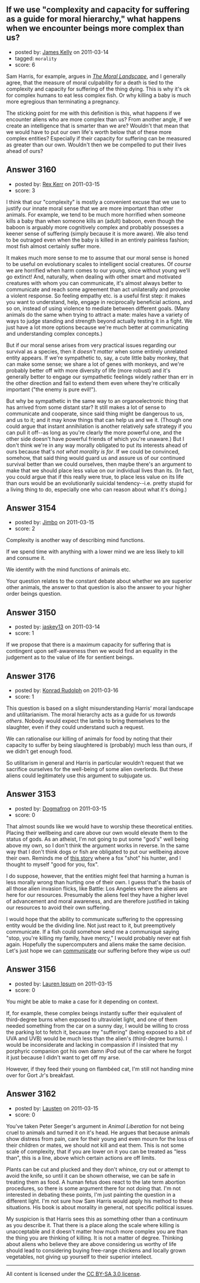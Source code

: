 ## If we use "complexity and capacity for suffering as a guide for moral hierarchy," what happens when we encounter beings more complex than us?

- posted by: [James Kelly](https://stackexchange.com/users/-1/1271-james-kelly) on 2011-03-14
- tagged: `morality`
- score: 6

Sam Harris, for example, argues in [*The Moral Landscape*](http://en.wikipedia.org/wiki/The_Moral_Landscape), and I generally agree, that the measure of moral culpability for a death is tied to the complexity and capacity for suffering of the thing dying. This is why it's ok for complex humans to eat less complex fish. Or why killing a baby is much more egregious than terminating a pregnancy.

The sticking point for me with this definition is this, what happens if we encounter aliens who are more complex than us? From another angle, if we create an intelligence that is smarter than we are? Wouldn't that mean that we would have to put our own life's worth below that of these more complex entities? Especially if their capacity for suffering can be measured as greater than our own. Wouldn't then we be compelled to put their lives ahead of ours?


## Answer 3160

- posted by: [Rex Kerr](https://stackexchange.com/users/-1/1166-rex-kerr) on 2011-03-15
- score: 3

I think that our "complexity" is mostly a convenient excuse that we use to justify our innate moral sense that we are more important than other animals.  For example, we tend to be much more horrified when someone kills a baby than when someone kills an (adult) baboon, even though the baboon is arguably more cognitively complex and probably possesses a keener sense of suffering (simply because it is more aware).  We also tend to be outraged even when the baby is killed in an entirely painless fashion; most fish almost certainly suffer more.

It makes much more sense to me to assume that our moral sense is honed to be useful on evolutionary scales to intelligent social creatures.  Of _course_ we are horrified when harm comes to our young, since without young we'll go extinct!  And, naturally, when dealing with other smart and motivated creatures with whom you can communicate, it's almost always better to communicate and reach some agreement than act unilaterally and provoke a violent response.  So feeling empathy etc. is a useful first step: it makes you want to understand, help, engage in reciprocally beneficial actions, and so on, instead of using violence to mediate between different goals.  (Many animals do the same when trying to attract a mate: males have a variety of ways to judge standing and strength beyond actually testing it in a fight.  We just have a lot more options because we're much better at communicating and understanding complex concepts.)

But if our moral sense arises from very practical issues regarding our survival as a species, then it _doesn't matter_ when some entirely unrelated entity appears.  If we're sympathetic to, say, a cute little baby monkey, that can make some sense; we share a lot of genes with monkeys, and we're probably better off with more diversity of life (more robust) and it's generally better to engage our sympathetic feelings widely rather than err in the other direction and fail to extend them even where they're critically important ("the enemy is pure evil!").

But why be sympathetic in the same way to an organoelectronic thing that has arrived from some distant star?  It still makes a lot of sense to communicate and cooperate, since said thing might be dangerous to us, and us to it; and it may know things that can help us and we it.  (Though one could argue that instant annihilation is another relatively safe strategy if you can pull it off--as long as you're clearly the more powerful one, and the other side doesn't have powerful friends of which you're unaware.)  But I don't think we're in any way morally obligated to put its interests ahead of ours because that's _not what morality is for_.  If we could be convinced, somehow, that said thing would guard us and assure us of our continued survival better than we could ourselves, then maybe there's an argument to make that we should place less value on our individual lives than its.  (In fact, you could argue that if this really were true, to place less value on its life than ours would be an evolutionarily suicidal tendency--i.e. pretty stupid for a living thing to do, especially one who can reason about what it's doing.)


## Answer 3154

- posted by: [Jimbo](https://stackexchange.com/users/-1/1258-jimbo) on 2011-03-15
- score: 2

Complexity is another way of describing mind functions.

If we spend time with anything with a lower mind we are less likely to kill and consume it.

We identify with the mind functions of animals etc.

Your question relates to the constant debate about whether we are superior other animals, the answer to that question is also the answer to your higher order beings question.




## Answer 3150

- posted by: [jaskey13](https://stackexchange.com/users/-1/1107-jaskey13) on 2011-03-14
- score: 1

If we propose that there is a maximum capacity for suffering that is contingent upon self-awareness then we would find an equality in the judgement as to the value of life for sentient beings.  


## Answer 3176

- posted by: [Konrad Rudolph](https://stackexchange.com/users/-1/82-konrad-rudolph) on 2011-03-16
- score: 1

This question is based on a slight misunderstanding Harris’ moral landscape and utilitarianism. The moral hierarchy acts as a guide for us *towards others*. Nobody would expect the lambs to bring themselves to the slaughter, even if they could understand such a request.

We can rationalise our killing of animals for food by noting that their capacity to suffer by being slaughtered is (probably) much less than ours, if we didn’t get enough food.

So utilitarism in general and Harris in particular wouldn’t request that we sacrifice ourselves for the well-being of some alien overlords. But these aliens could legitimately use this argument to subjugate us.


## Answer 3153

- posted by: [Dogmafrog](https://stackexchange.com/users/-1/1266-dogmafrog) on 2011-03-15
- score: 0

<p>That almost sounds like we would have to worship these theoretical entities.  Placing their wellbeing and care above our own would elevate them to the status of gods.  As an atheist, I'm not going to put some "god's" well being above my own, so I don't think the argument works in reverse.  In the same way that I don't think dogs or fish are obligated to put our wellbeing above their own.  Reminds me of <a href="http://www.huffingtonpost.com/2011/01/17/fox-shoots-hunter_n_809921.html" rel="nofollow">this story</a> where a fox "shot" his hunter, and I thought to myself "good for you, fox".</p>

<p>I do suppose, however, that the entities might feel that harming a human is less morally wrong than hurting one of their own.  I guess that's the basis of all those alien invasion flicks, like Battle: Los Angeles where the aliens are here for our resources.  Presumably the aliens feel they have a higher level of advancement and moral awareness, and are therefore justified in taking our resources to avoid their own suffering.  </p>

<p>I would hope that the ability to communicate suffering to the oppressing entity would be the dividing line.  Not just react to it, but preemptively communicate.  If a fish could somehow send me a communiqué saying "stop, you're killing my family, have mercy," I would probably never eat fish again.  Hopefully the supercomputers and aliens make the same decision.  Let's just hope we can <a href="http://datacore.sciflicks.com/close_encounters/sounds/close_encounters_five_notes_human.wav" rel="nofollow">communicate</a> our suffering before they wipe us out!</p>



## Answer 3156

- posted by: [Lauren Ipsum](https://stackexchange.com/users/-1/71-lauren-ipsum) on 2011-03-15
- score: 0

You might be able to make a case for it depending on context.

If, for example, these complex beings instantly suffer their equivalent of third-degree burns when exposed to ultraviolet light, and one of them needed something from the car on a sunny day, I would be willing to cross the parking lot to fetch it, because my "suffering" (being exposed to a bit of UVA and UVB) would be much less than the alien's (third-degree burns). I would be inconsiderate and lacking in compassion if I insisted that my porphyric companion got his own damn iPod out of the car where he forgot it just because I didn't want to get off my arse. 

However, if they feed their young on flamb&eacute;ed cat, I'm still not handing mine over for Gort Jr's breakfast. 


## Answer 3162

- posted by: [Lausten](https://stackexchange.com/users/-1/584-lausten) on 2011-03-15
- score: 0

You've taken Peter Seeger's argument in *Animal Liberation* for not being cruel to animals and turned it on it's head. He argues that because animals show distress from pain, care for their young and even mourn for the loss of their children or mates, we should not kill and eat them. This is not some scale of complexity, that if you are lower on it you can be treated as "less than", this is a line, above which certain actions are off limits. 

Plants can be cut and plucked and they don't whince, cry out or attempt to avoid the knife, so until it can be shown otherwise, we can be safe in treating them as food. A human fetus does react to the late term abortion procedures, so there is some argument there for not doing that. I'm not interested in debating these points, I'm just painting the question in a different light. I'm not sure how Sam Harris would apply his method to these situations. His book is about morality in general, not specific political issues.

My suspicion is that Harris sees this as something other than a continuum as you describe it. That there is a place along the scale where killing is unacceptable and it doesn't matter how much more complex you are than the thing you are thinking of killing. It is not a matter of degree. Thinking about aliens who believe they are above considering us worthy of life should lead to considering buying free-range chickens and locally grown vegetables, not giving up yourself to their superior intellect. 



---

All content is licensed under the [CC BY-SA 3.0 license](https://creativecommons.org/licenses/by-sa/3.0/).
